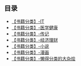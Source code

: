 ## 目录

* [【书籍分类】-IT]()
* [【书籍分类】-医学健康]()
* [【书籍分类】-传记]()
* [【书籍分类】-经济理财]()
* [【书籍分类】-小说]()
* [【书籍分类】-漫画]()
* [【书籍分类】-懒得分类的大杂烩]()
